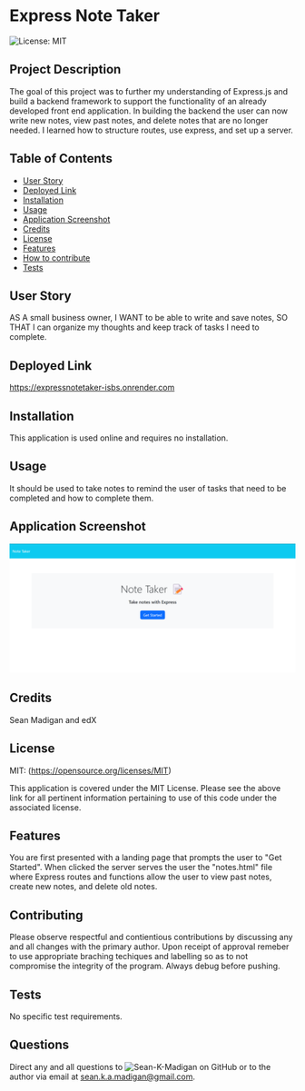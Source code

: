 
  # Express Note Taker
  ![License: MIT](https://img.shields.io/badge/License-MIT-yellow.svg)

  ## Project Description
  
  The goal of this project was to further my understanding of Express.js and build a backend framework to support the functionality of an already developed front end application. In building the backend the user can now write new notes, view past notes, and delete notes that are no longer needed. I learned how to structure routes, use express,  and set up a server. 
  
  ## Table of Contents

  - [User Story](#user-story)
  - [Deployed Link](#deployed-link)
  - [Installation](#installation)
  - [Usage](#usage)
  - [Application Screenshot](#application-screenshot)
  - [Credits](#credits)
  - [License](#license)
  - [Features](#features)
  - [How to contribute](#how-to-contribute)
  - [Tests](#tests)

  ## User Story

  AS A small business owner,
  I WANT to be able to write and save notes,
  SO THAT I can organize my thoughts and keep track of tasks I need to complete.


  ## Deployed Link

  https://expressnotetaker-isbs.onrender.com

  ## Installation

  This application is used online and requires no installation.

  ## Usage

  It should be used to take notes to remind the user of tasks that need to be completed and how to complete them.

  ## Application Screenshot

  ![Application Screenshot](./images/Application-Screenshot.png)

  ## Credits

  Sean Madigan and edX 

  ## License

  MIT: (https://opensource.org/licenses/MIT)

  This application is covered under the MIT License. Please see the above link for all pertinent information pertaining to use of this code under the associated license.

  ## Features

  You are first presented with a landing page that prompts the user to "Get Started". When clicked the server serves the user the "notes.html" file where Express routes and functions allow the user to view past notes, create new notes, and delete old notes.

  ## Contributing

  Please observe respectful and contientious contributions by discussing any and all changes with the primary author. Upon receipt of approval remeber to use appropriate braching techiques and labelling so as to not compromise the integrity of the program. Always debug before pushing. 
  
  

  ## Tests

  No specific test requirements.

  ## Questions

  Direct any and all questions to ![Sean-K-Madigan](https://github.com/Sean-K-Madigan) on GitHub or to the author via email at sean.k.a.madigan@gmail.com.